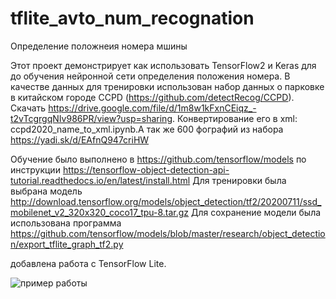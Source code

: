 # tflite_avto_num_recognation
Определение положнеия номера мшины

Этот проект демонстрирует  как использовать TensorFlow2 и Keras для до обучения  нейронной сети  определения положения номера.
В качестве данных для тренировки использован  набор данных о парковке в китайском городе CCPD (https://github.com/detectRecog/CCPD). Скачать https://drive.google.com/file/d/1m8w1kFxnCEiqz_-t2vTcgrgqNIv986PR/view?usp=sharing. Конвертирование его в xml: ccpd2020_name_to_xml.ipynb.А так же 600 фографий из набора https://yadi.sk/d/EAfnQ947criHW

Обучение было выполнено в https://github.com/tensorflow/models по инструкции https://tensorflow-object-detection-api-tutorial.readthedocs.io/en/latest/install.html
Для тренировки была выбрана модель http://download.tensorflow.org/models/object_detection/tf2/20200711/ssd_mobilenet_v2_320x320_coco17_tpu-8.tar.gz
Для сохранение модели была использована программа https://github.com/tensorflow/models/blob/master/research/object_detection/export_tflite_graph_tf2.py 
  
добавлена работа с  TensorFlow Lite.


![пример работы](https://github.com/sovse/tflite_avto_num_recognation/blob/main/img/777.png?raw=true)



